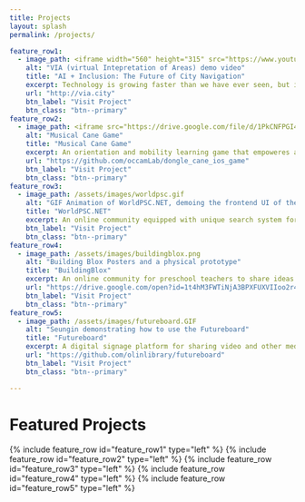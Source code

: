 ```yaml
---
title: Projects
layout: splash
permalink: /projects/

feature_row1:
  - image_path: <iframe width="560" height="315" src="https://www.youtube.com/embed/Br-ILkTh-ZI" frameborder="0" allow="accelerometer; autoplay; encrypted-media; gyroscope; picture-in-picture" allowfullscreen></iframe>
    alt: "VIA (virtual Intepretation of Areas) demo video"
    title: "AI + Inclusion: The Future of City Navigation"
    excerpt: Technology is growing faster than we have ever seen, but it is not always accessible to people in overlooked communities, such as people who are blind or have low vision. Olin College Microsoft SCOPE team leveraged open data sets and Microsoft Cognitive Services to address some of the challenges these individuals face when navigating in a city. The team designed a new application for and with the blind and visually impaired community, allowing users to explore areas virtually and get information relevant to them, before visiting in person.
    url: "http://via.city"
    btn_label: "Visit Project"
    btn_class: "btn--primary"
feature_row2:
  - image_path: <iframe src="https://drive.google.com/file/d/1PkCNFPGI4S7V4RvfroAmBrIL4apV8vOf/preview" width="640" height="480"></iframe>
    alt: "Musical Cane Game"
    title: "Musical Cane Game"
    excerpt: An orientation and mobility learning game that empoweres an O&M instructor by motivating students with sounds, music, and beep noises during cane tutorials.
    url: "https://github.com/occamLab/dongle_cane_ios_game"
    btn_label: "Visit Project"
    btn_class: "btn--primary"
feature_row3:
  - image_path: /assets/images/worldpsc.gif
    alt: "GIF Animation of WorldPSC.NET, demoing the frontend UI of the web application."
    title: "WorldPSC.NET"
    excerpt: An online community equipped with unique search system for PSC (Port State Control) documents, regulations, MOUs.
    btn_label: "Visit Project"
    btn_class: "btn--primary"
feature_row4:
  - image_path: /assets/images/buildingblox.png
    alt: "Building Blox Posters and a physical prototype"
    title: "BuildingBlox"
    excerpt: An online community for preschool teachers to share ideas and custom designs for physical Blox platform which empowers preschool teachers to build and design custom immersive learning space for kids.
    url: "https://drive.google.com/open?id=1t4hM3FWTiNjA3BPXFUXVIIoo2r4c5IYx"
    btn_label: "Visit Project"
    btn_class: "btn--primary"
feature_row5:
  - image_path: /assets/images/futureboard.GIF
    alt: "Seungin demonstrating how to use the Futureboard"
    title: "Futureboard"
    excerpt: A digital signage platform for sharing video and other media, supplemented by information about events happening on campus.
    url: "https://github.com/olinlibrary/futureboard"
    btn_label: "Visit Project"
    btn_class: "btn--primary"

---
```

# Featured Projects
{% include feature_row id="feature_row1" type="left" %}
{% include feature_row id="feature_row2" type="left" %}
{% include feature_row id="feature_row3" type="left" %}
{% include feature_row id="feature_row4" type="left" %}
{% include feature_row id="feature_row5" type="left" %}
